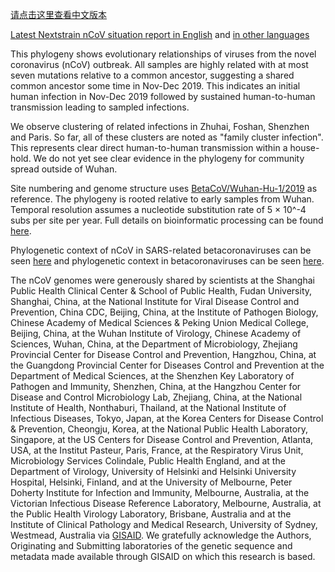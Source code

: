 [请点击这里查看中文版本](/ncov/zh)

[Latest Nextstrain nCoV situation report in English](https://nextstrain.org/narratives/ncov/sit-rep/2020-01-30) and [in other languages](https://nextstrain.org/narratives/ncov/sit-rep/)

This phylogeny shows evolutionary relationships of viruses from the novel coronavirus (nCoV) outbreak. All samples are highly related with at most seven mutations relative to a common ancestor, suggesting a shared common ancestor some time in Nov-Dec 2019. This indicates an initial human infection in Nov-Dec 2019 followed by sustained human-to-human transmission leading to sampled infections.

We observe clustering of related infections in Zhuhai, Foshan, Shenzhen and Paris. So far, all of these clusters are noted as "family cluster infection". This represents clear direct human-to-human transmission within a house-hold. We do not yet see clear evidence in the phylogeny for community spread outside of Wuhan.

Site numbering and genome structure uses [BetaCoV/Wuhan-Hu-1/2019](https://www.ncbi.nlm.nih.gov/nuccore/MN908947) as reference. The phylogeny is rooted relative to early samples from Wuhan. Temporal resolution assumes a nucleotide substitution rate of 5 &times; 10^-4 subs per site per year. Full details on bioinformatic processing can be found [here](https://github.com/nextstrain/ncov).

Phylogenetic context of nCoV in SARS-related betacoronaviruses can be seen [here](https://nextstrain.org/groups/blab/sars-like-cov) and phylogenetic context in betacoronaviruses can be seen [here](https://nextstrain.org/groups/blab/beta-cov).

The nCoV genomes were generously shared by scientists at the Shanghai Public Health Clinical Center & School of Public Health, Fudan University, Shanghai, China, at the National Institute for Viral Disease Control and Prevention, China CDC, Beijing, China, at the Institute of Pathogen Biology, Chinese Academy of Medical Sciences & Peking Union Medical College, Beijing, China, at the Wuhan Institute of Virology, Chinese Academy of Sciences, Wuhan, China, at the Department of Microbiology, Zhejiang Provincial Center for Disease Control and Prevention, Hangzhou, China, at the Guangdong Provincial Center for Diseases Control and Prevention at the Department of Medical Sciences, at the Shenzhen Key Laboratory of Pathogen and Immunity, Shenzhen, China, at the Hangzhou Center for Disease and Control Microbiology Lab, Zhejiang, China, at the National Institute of Health, Nonthaburi, Thailand, at the National Institute of Infectious Diseases, Tokyo, Japan, at the Korea Centers for Disease Control & Prevention, Cheongju, Korea, at the National Public Health Laboratory, Singapore, at the US Centers for Disease Control and Prevention, Atlanta, USA, at the Institut Pasteur, Paris, France, at the Respiratory Virus Unit, Microbiology Services Colindale, Public Health England, and at the Department of Virology, University of Helsinki and Helsinki University Hospital, Helsinki, Finland, and at the University of Melbourne, Peter Doherty Institute for Infection and Immunity, Melbourne, Australia, at the Victorian Infectious Disease Reference Laboratory, Melbourne, Australia, at the Public Health Virology Laboratory, Brisbane, Australia and at the Institute of Clinical Pathology and Medical Research, University of Sydney, Westmead, Australia via [GISAID](https://gisaid.org). We gratefully acknowledge the Authors, Originating and Submitting laboratories of the genetic sequence and metadata made available through GISAID on which this research is based.
